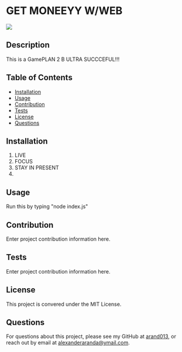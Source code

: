 # GET MONEEYY W/WEB
![](https://img.shields.io/badge/license-MIT%20License-blue?style=flat-square)
## Description
This is a GamePLAN 2 B ULTRA SUCCCEFUL!!!
## Table of Contents
* [Installation](#installation)
* [Usage](#usage)
* [Contribution](#contribution)
* [Tests](#tests)
* [License](#license)
* [Questions](#questions)

## Installation
1. LIVE
2. FOCUS
3. STAY IN PRESENT
4. 

## Usage
Run this by typing "node index.js" 

## Contribution
Enter project contribution information here.

## Tests
Enter project contribution information here.

## License
This project is convered under the MIT License.

## Questions
For questions about this project, please see my GitHub at [arand013](https://github.com/arand013), or reach out by email at alexanderaranda@ymail.com.